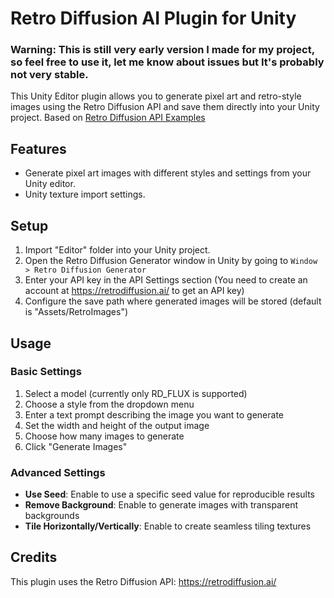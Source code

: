 # Retro Diffusion AI Plugin for Unity

### Warning: This is still very early version I made for my project, so feel free to use it, let me know about issues but It's probably not very stable.

This Unity Editor plugin allows you to generate pixel art and retro-style images using the Retro Diffusion API and save them directly into your Unity project.
Based on [Retro Diffusion API Examples](https://github.com/Retro-Diffusion/api-examples)

## Features

- Generate pixel art images with different styles and settings from your Unity editor.
- Unity texture import settings.

## Setup

1. Import "Editor" folder into your Unity project.
2. Open the Retro Diffusion Generator window in Unity by going to `Window > Retro Diffusion Generator`
3. Enter your API key in the API Settings section (You need to create an account at https://retrodiffusion.ai/ to get an API key)
4. Configure the save path where generated images will be stored (default is "Assets/RetroImages")

## Usage

### Basic Settings

1. Select a model (currently only RD_FLUX is supported)
2. Choose a style from the dropdown menu
3. Enter a text prompt describing the image you want to generate
4. Set the width and height of the output image
5. Choose how many images to generate 
6. Click "Generate Images"

### Advanced Settings

- **Use Seed**: Enable to use a specific seed value for reproducible results
- **Remove Background**: Enable to generate images with transparent backgrounds
- **Tile Horizontally/Vertically**: Enable to create seamless tiling textures

## Credits

This plugin uses the Retro Diffusion API: https://retrodiffusion.ai/ 
